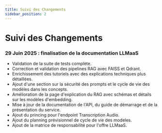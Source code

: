 ```yaml
---
title: Suivi des Changements
sidebar_position: 2
---
```


# Suivi des Changements

### 29 Juin 2025 : finalisation de la documentation LLMaaS

- Validation de la suite de tests complète.
- Correction et validation des pipelines RAG avec FAISS et Qdrant.
- Enrichissement des tutoriels avec des explications techniques plus détaillées.
- Ajout d'une section sur la sécurité des prompts et le cycle de vie des modèles dans les concepts.
- Amélioration de la page d'explication du RAG avec schémas et détails sur les modèles d'embedding.
- Mise à jour de la documentation de l'API, du guide de démarrage et de la présentation du service.
- Ajout du princing pour l'endpoint Transcription Audio.
- Ajout du planning prévisionnel de cycle de vie des modeles.
- Ajout de la matrice de responsabilité pour l'offre LLMaaS.
